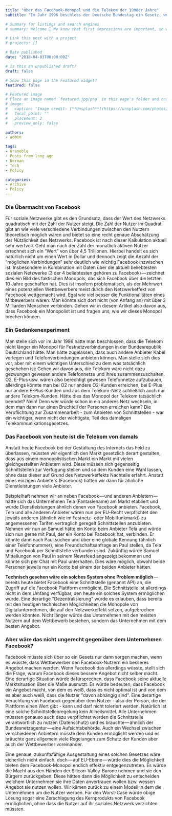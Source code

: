 ```yaml
---
title: "Über das Facebook-Monopol und die Telekom der 1990er Jahre"
subtitle: "Im Jahr 1996 beschloss der Deutsche Bundestag ein Gesetz, welches 2 Jahre später zum Ende des Monopols der Deutschen Telekom auf dem Festnetzmarkt führte. Hinter den Kulissen zwang der Gesetzgeber Telekommunikationsunternehmen dazu sich gegenseitig Schnittstellen anzubieten und Verträge abzuschließen. Was können wir daraus für die Gestaltung der digitalen Welt im Jahr 2018 lernen?"

# Summary for listings and search engines
# summary: Welcome 👋 We know that first impressions are important, so we've populated your new site with some initial content to help you get familiar with everything in no time.

# Link this post with a project
# projects: []

# Date published
date: "2018-04-03T00:00:00Z"

# Is this an unpublished draft?
draft: false

# Show this page in the Featured widget?
featured: false

# Featured image
# Place an image named `featured.jpg/png` in this page's folder and customize its options here.
# image:
#   caption: 'Image credit: [**Unsplash**](https://unsplash.com/photos/CpkOjOcXdUY)'
#   focal_point: ""
#   placement: 2
#   preview_only: false

authors:
- admin

tags:
- Grenoble
- Posts from long ago
- German
- Tech
- Policy

categories:
- Archive
- Policy
---
```


### Die Übermacht von Facebook
Für soziale Netzwerke gibt es den Grundsatz, dass der Wert des Netzwerks quadratisch mit der Zahl der Nutzer steigt. Die Zahl der Nutzer im Quadrat gibt an wie viele verschiedene Verbindungen zwischen den Nutzern theoretisch möglich wären und bietet so eine recht genaue Abschätzung der Nützlichkeit des Netzwerks. Facebook ist nach dieser Kalkulation aktuell sehr wertvoll. Geht man nach der Zahl der monatlich aktiven Nutzer errechnet sich ein “Wert” von über 4,5 Trillionen.
Hierbei handelt es sich natürlich nicht um einen Wert in Dollar und dennoch zeigt die Anzahl der “möglichen Verbindungen” sehr deutlich wie wichtig Facebook inzwischen ist. Insbesondere in Kombination mit Daten über die aktuell beliebtesten sozialen Netzwerke (3 der 4 beliebtesten gehören zu Facebook) — zeichnet dies ein Bild des faktischen Monopols, das sich Facebook über die letzten 10 Jahre geschaffen hat.
Dies ist insofern problematisch, als der Mehrwert eines potenziellen Wettbewerbers meist durch den Netzwerkeffekt von Facebook wettgemacht wird. Egal wie viel besser die Funktionalitäten eines Mitbewerbers wären: Man könnte sich dort nicht (von Anfang an) mit über 2 Milliarden Menschen verbinden. Gehen wir in diesem Artikel also davon aus, dass Facebook ein Monopolist ist und fragen uns, wie wir dieses Monopol brechen können.

### Ein Gedankenexperiment
Man stelle sich vor im Jahr 1996 hätte man beschlossen, dass die Telekom nicht länger ein Monopol für Festnetzverbindungen in der Bundesrepublik Deutschland hätte: Man hätte zugelassen, dass auch andere Anbieter Kabel verlegen und Telefonverbindungen anbieten können. Man stelle sich dies vor, aber mit einem wichtigen Unterschied zu dem was tatsächlich geschehen ist: Gehen wir davon aus, die Telekom wäre nicht dazu gezwungen gewesen andere Telefonnetze und ihres zusammenzuschalten.
O2, E-Plus usw. wären also berechtigt gewesen Telefonnetze aufzubauen, allerdings könnte man bei O2 nur andere O2-Kunden erreichen, bei E-Plus nur andere E-Plus-Kunden und aus dem Telekom-Netz schließlich auch nur andere Telekom-Kunden. Hätte dies das Monopol der Telekom tatsächlich beendet? Nein! Denn wer würde schon in ein anderes Netz wechseln, in dem man dann nur einen Bruchteil der Personen erreichen kann? Die Verpflichtung zur Zusammenarbeit - zum Anbieten von Schnittstellen - war ein wichtiger, wenn nicht der wichtigste, Teil des damaligen Telekommunikationsgesetzes.

### Das Facebook von heute ist die Telekom von damals
Anstatt heute Facebook bei der Gestaltung des Internets das Feld zu überlassen, müssten wir eigentlich den Markt gesetzlich derart gestalten, dass aus einem monopolistischen Markt ein Markt mit vielen gleichgestellten Anbietern wird. Diese müssen sich gegenseitig Schnittstellen zur Verfügung stellen und so dem Kunden eine Wahl lassen, ohne dass dieser auf Grund des Netzwerkeffekts Nachteile erfährt.
Anstatt eines einzigen Anbieters (Facebook) hätten wir dann für ähnliche Dienstleistungen viele Anbieter.

Beispielhaft nehmen wir an neben Facebook — und anderen Anbietern — hätte sich das Unternehmen Tela (Fantasiename) am Markt etabliert und würde Dienstleistungen ähnlich denen von Facebook anbieten. Facebook, Tela und alle anderen Anbieter wären nun per EU-Recht verpflichtet den jeweils anderen (ähnlich wie im Festnetz- oder Mobilfunkmarkt) zu angemessenen Tarifen vertraglich geregelt Schnittstellen anzubieten.
Nehmen wir nun an Samuel hätte ein Konto beim Anbieter Tela und würde sich nun gerne mit Paul, der ein Konto bei Facebook hat, verbinden. Er könnte dann nach Paul suchen und über eine globale Kennung (ähnlich einer Telefonnummer), eine Freundschaftsanfrage an Paul stellen, da Tela und Facebook per Schnittstelle verbunden sind. Zukünftig würde Samuel Mitteilungen von Paul in seinem Newsfeed angezeigt bekommen und könnte sich per Chat mit Paul unterhalten. Dies wäre möglich, obwohl beide Personen jeweils nur ein Konto bei einem der beiden Anbieter hätten.

**Technisch gesehen wäre ein solches System ohne Problem möglich** — bereits heute bietet Facebook eine Schnittstelle (genannt API) an, die Zugriff auf die Facebook Plattform ermöglicht. Die Schnittstelle ist allerdings nicht in dem Umfang verfügbar, den heute ein solches System ermöglichen würde. Eine derartige "Dezentralisierung" würde es erlauben, dass bereits mit den heutigen technischen Möglichkeiten die Monopole von Digitalunternehmen, die auf den Netzwerkeffekt setzen, aufgebrochen werden könnten. Nicht länger würde das Unternehmen mit den meisten Nutzern auf dem Wettbewerb bestehen, sondern das Unternehmen mit dem besten Angebot.

### Aber wäre das nicht ungerecht gegenüber dem Unternehmen Facebook?
Facebook müsste sich über so ein Gesetz nur dann sorgen machen, wenn es wüsste, dass Wettbewerber den Facebook-Nutzern ein besseres Angebot machen werden.
Wenn Facebook das allerdings wüsste, stellt sich die Frage, warum Facebook dieses bessere Angebot nicht selber macht. Eine derartige Situation würde dafürsprechen, dass Facebook seine aktuelle Marktsituation über die Maße ausnutzt. Es würde bedeuten, dass Facebook ein Angebot macht, von dem es weiß, dass es nicht optimal ist und von dem es aber auch weiß, dass die Nutzer "davon abhängig sind". Eine derartige Verachtung von Facebook gegenüber dem Nutzer - also der Person, die der Plattform einen Wert gibt - kann und darf nicht toleriert werden.
Natürlich ist eine solche Schnittstellenregelung kein Allheilsmittel. Alle Unternehmen müssten genauso auch dazu verpflichtet werden die Schnittstelle verantwortlich zu nutzen (Datenschutz) und es bräuchte — ähnlich der Bundesnetzagentur — eine Aufsichtsbehörde. Auch ein Wechsel zwischen verschiedenen Anbietern müsste dem Kunden ermöglicht werden und es bräuchte ganz allgemein viele Regelungen zum Schutz der Kunden aber auch der Wettbewerber voreinander.

Eine genaue, zukunftsfähige Ausgestaltung eines solchen Gesetzes wäre sicherlich nicht einfach, doch — auf EU-Ebene — würde dies die Möglichkeit bieten dem Facebook-Monopol endlich effektiv entgegenzutreten. Es würde die Macht aus den Händen der Silicon-Valley-Barone nehmen und sie den Bürgern zurückgeben. Diese hätten dann die Möglichkeit zu entscheiden welchem Unternehmen sie ihre Daten anvertrauen wollen bzw. wessen Angebot sie nutzen wollen. Wir kämen zurück zu einem Modell in dem die Unternehmen um die Nutzer werben.
Für den Worst-Case würde obige Lösung sogar eine Zerschlagung des Kernprodukts von Facebook ermöglichen, ohne dass die Nutzer auf ihr soziales Netzwerk verzichten müssten.
